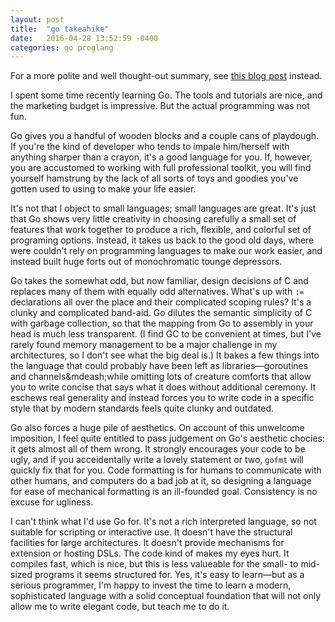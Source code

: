 ```yaml
---
layout: post
title:  "go takeahike"
date:   2016-04-28 13:52:59 -0400
categories: go proglang
---
```

For a more polite and well thought-out summary, see [this blog post](http://yager.io/programming/go.html) instead.

I spent some time recently learning Go.  The tools and tutorials are nice, and the marketing budget is impressive.  But the actual programming was not fun.

Go gives you a handful of wooden blocks and a couple cans of playdough.  If you're the kind of developer who tends to impale him/herself with anything sharper than a crayon, it's a good language for you.  If, however, you are accustomed to working with full professional toolkit, you will find yourself hamstrung by the lack of all sorts of toys and goodies you've gotten used to using to make your life easier.

It's not that I object to small languages; small languages are great.  It's just that Go shows very little creativity in choosing carefully a small set of features that work together to produce a rich, flexible, and colorful set of programing options.  Instead, it takes us back to the good old days, where were couldn't rely on programming languages to make our work easier, and instead built huge forts out of monochromatic tounge depressors.

Go takes the somewhat odd, but now familiar, design decisions of C and replaces many of them with equally odd alternatives.  What's up with `:=` declarations all over the place and their complicated scoping rules?  It's a clunky and complicated band-aid.  Go dilutes the semantic simplicity of C with garbage collection, so that the mapping from Go to assembly in your head is much less transparent.  (I find GC to be convenient at times, but I've rarely found memory management to be a major challenge in my architectures, so I don't see what the big deal is.)  It bakes a few things into the language that could probably have been left as libraries&mdash;goroutines and channels&mdeash;while omitting lots of creature comforts that allow you to write concise that says what it does without additional ceremony.  It eschews real generality and instead forces you to write code in a specific style that by modern standards feels quite clunky and outdated.

Go also forces a huge pile of aesthetics.  On account of this unwelcome imposition, I feel quite entitled to pass judgement on Go's aesthetic chocies: it gets almost all of them wrong.  It strongly encourages your code to be ugly, and if you acceidentally write a lovely statement or two, `gofmt` will quickly fix that for you.  Code formatting is for humans to communicate with other humans, and computers do a bad job at it, so designing a language for ease of mechanical formatting is an ill-founded goal.  Consistency is no excuse for ugliness.

I can't think what I'd use Go for.  It's not a rich interpreted language, so not suitable for scripting or interactive use.  It doesn't have the structural facilities for large architectures.  It doesn't provide mechanisms for extension or hosting DSLs.  The code kind of makes my eyes hurt.  It compiles fast, which is nice, but this is less valueable for the small- to mid-sized programs it seems structured for.  Yes, it's easy to learn&mdash;but as a serious programmer, I'm happy to invest the time to learn a modern, sophisticated language with a solid conceptual foundation that will not only allow me to write elegant code, but teach me to do it.

